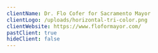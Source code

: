 ```yaml
---
clientName: Dr. Flo Cofer for Sacramento Mayor
clientLogo: /uploads/horizontal-tri-color.png
clientWebsite: https://www.floformayor.com/
pastClient: true
hideClient: false
---
```

